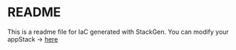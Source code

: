 # README
This is a readme file for IaC generated with StackGen.
You can modify your appStack -> [here](http://main.dev.stackgen.com/appstacks/bd36b174-0fd1-4597-803f-c46706716e6c)
